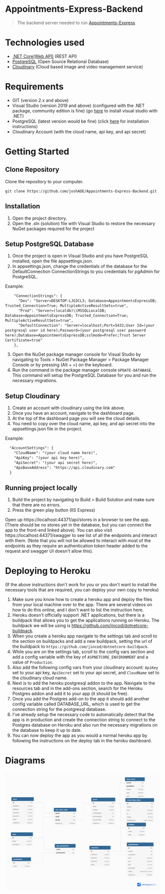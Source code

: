 # Appointments-Express-Backend
> The backend server needed to run [Appointments-Express](https://github.com/joshADE/appointments-express-frontend)


# Technologies used
* [.NET Core(Web API)](https://dotnet.microsoft.com/apps/aspnet/apis) (REST API)
* [PostgreSQL](https://www.postgresql.org/) (Open Source Relational Database)
* [Cloudinary](https://cloudinary.com/) (Cloud based image and video management service)

# Requirements

* GIT (version 2.x and above)
* Visual Studio (version 2019 and above) (configured with the .NET package, community edition is fine) (go [here](https://visualstudio.microsoft.com/vs/features/net-development/) to install visual studio with .NET)
* PostgreSQL (latest version would be fine) (click [here](https://www.postgresqltutorial.com/install-postgresql/) for installation instructions)
* Cloudinary Account (with the cloud name, api key, and api secret) 

# Getting Started

## Clone Repository

Clone the repository to your computer.

```
git clone https://github.com/joshADE/Appointments-Express-Backend.git
```

## Installation

1. Open the project directory.
2. Open the .sln (solution) file with Visual Studio to restore the necessary NuGet packages required for the project

## Setup PostgreSQL Database

1. Once the project is open in Visual Studio and you have PostgreSQL installed, open the file appsettings.json.
2. In appsettings.json, change the credentials of the database for the DefaultConnection ConnectionStrings to you credentials for pgAdmin for PostgreSQL. 

Example:
```
    "ConnectionStrings": {
      "Dev": "Server=DESKTOP-LJG3CL3; Database=AppointmentsExpressDB; Trusted_Connection=True; MultipleActiveResultSets=true",
      "Prod": "Server=(localdb)\\MSSQLLocalDB; Database=AppointmentsExpressDB; Trusted_Connection=True; MultipleActiveResultSets=true",
      "DefaultConnection": "Server=localhost;Port=5432;User Id=(your postgresql user id here);Password=(your postgresql user password here);Database=AppointmentsExpressDB;sslmode=Prefer;Trust Server Certificate=true"
    },
```

3. Open the NuGet package manager console for Visual Studio by navigating to Tools > NuGet Package Manager > Package Manager Console or by pressing (Alt + =) on the keyboard.
4. Run the command in the package manager console `` UPDATE-DATABASE ``. This command will setup the PostgreSQL Database for you and run the necessary migrations.

## Setup Cloudinary

1. Create an account with cloudinary using the link above.
2. Once you have an account, navigate to the dashboard page.
3. At the top of the dashboard page you will see the cloud details.
4. You need to copy over the cloud name, api key, and api secret into the appsettings.json file in the project. 

Example:
```
  "AccountSettings": {
    "CloudName": "(your cloud name here)",
    "ApiKey": "(your api key here)",
    "ApiSecret": "(your api secret here)",
    "ApiBaseAddress": "https://api.cloudinary.com"
  }
```

## Running project locally

1. Build the project by navigating to Build > Build Solution and make sure that there are no errors.
2. Press the green play button (IIS Express)

Open up https://localhost:44371/api/stores in a browser to see the app. (There should be no stores yet in the database, but you can connect the app to the front-end linked above). You can also visit https://localhost:44371/swagger to see list of all the endpoints and interact with them. (Note that you will not be allowed to interact with most of the endpoints as they require an authentication token header added to the request and swagger UI doesn't allow this).

# Deploying to Heroku

(If the above instructions don't work for you or you don't want to install the necessary tools that are required, you can deploy your own copy to heroku)

1. Make sure you know how to create a heroku app and deploy the files from your local machine over to the app. There are several videos on how to do this online, and I don't want to list the instruction here.
2. Heroku doesn't officially support .NET applications, but there is a buildpack that allows you to get the applications running on Heroku. The buildpack we will be using is https://github.com/jincod/dotnetcore-buildpack.
3. When you create a heroku app navigate to the settings tab and scroll to the section on buildpacks and add a new buildpack, setting the url of the buildpack to `` https://github.com/jincod/dotnetcore-buildpack ``.
4. While you are on the settings tab, scroll to the config vars section and add a config variable with the key of `` ASPNETCORE_ENVIRONMENT `` and a value of `` Production ``.
5. Also add the following config vars from your cloudinary account: `` ApiKey `` set to your api key, `` ApiSecret `` set to your api secret, and `` CloudName `` set to the cloudinary cloud name.
6. Next is to add the heroku postgresql addon to the app. Navigate to the resources tab and in the add-ons section, search for the Heroku Postgres addon and add it to your app (it should be free).
7. Once you add the Postgres add-on to the app it should add another config variable called DATABASE_URL, which is used to get the connection string for the postgresql database.
8. I've already setup the necessary code to automatically detect that the app is in production and create the connection string to connect to the Postgres database on Heroku and also run the necessary migrations on the database to keep it up to date.
9. You can now deploy the app as you would a normal heroku app by following the instructions on the deploy tab in the heroku dashboard.

# Diagrams
![Database diagram](Screenshots/DBDiagram.png)

